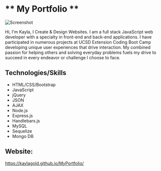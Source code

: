 # ** My Portfolio ** #

![Screenshot](http://assets/imagesMyPortfolio.png)

Hi, I'm Kayla,
I Create & Design Websites.
I am a full stack JavaScript web developer with a specialty in front-end and back-end applications. I have participated in numerous projects at UCSD Extension Coding Boot Camp developing unique user experiences that drive interaction. My combined passion for helping others and solving everyday problems fuels my drive to succeed in every endeavor or challenge I choose to face.


## Technologies/Skills ##
- HTML/CSS/Bootstrap
- JavaScript
-  jQuery
- JSON
-  AJAX
- Node.js
- Express.js
- Handlebars.js
- MySQL
- Sequelize
- Mongo DB

## Website: ##
 https://kaylagold.github.io/MyPortfolio/


